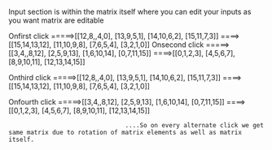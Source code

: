 Input section is within the matrix itself where you can edit your inputs as you want
matrix are editable




Onfirst click =====>[[12,8,,4,0],
                     [13,9,5,1],
                     [14,10,6,2],
                     [15,11,7,3]]
                                 ====>[[15,14,13,12],
                                       [11,10,9,8],
                                        [7,6,5,4],
                                        [3,2,1,0]]
Onsecond click =====>[[3,4,,8,12],
                      [2,5,9,13],
                     [1,6,10,14],
                    [0,7,11,15]]
                                 ====>[[0,1,2,3],
                                        [4,5,6,7],
                                         [8,9,10,11],
                                         [12,13,14,15]]

Onthird click =====>[[12,8,,4,0],
                     [13,9,5,1],
                     [14,10,6,2],
                     [15,11,7,3]]
                                 ====>[[15,14,13,12],
                                       [11,10,9,8],
                                        [7,6,5,4],
                                        [3,2,1,0]]

Onfourth click =====>[[3,4,,8,12],
                    [2,5,9,13],
                    [1,6,10,14],
                    [0,7,11,15]]
                                ====>[[0,1,2,3],
                                    [4,5,6,7],
                                    [8,9,10,11],
                                    [12,13,14,15]]

                                    ....So on every alternate click we get same matrix due to rotation of matrix elements as well as matrix itself.